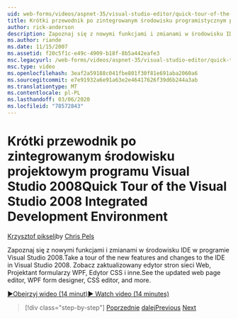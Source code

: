 ```yaml
---
uid: web-forms/videos/aspnet-35/visual-studio-editor/quick-tour-of-the-visual-studio-2008-integrated-development-environment
title: Krótki przewodnik po zintegrowanym środowisku programistycznym programu Visual Studio 2008 | Microsoft Docs
author: rick-anderson
description: Zapoznaj się z nowymi funkcjami i zmianami w środowisku IDE w programie Visual Studio 2008. Zobacz zaktualizowany edytor stron sieci Web, Projektant formularzy WPF, Edytor CSS i inne.
ms.author: riande
ms.date: 11/15/2007
ms.assetid: f20c5f1c-e49c-4909-b18f-8b5a442eafe3
msc.legacyurl: /web-forms/videos/aspnet-35/visual-studio-editor/quick-tour-of-the-visual-studio-2008-integrated-development-environment
msc.type: video
ms.openlocfilehash: 3eaf2a59188c041fbe801f30f81e691aba2060a6
ms.sourcegitcommit: e7e91932a6e91a63e2e46417626f39d6b244a3ab
ms.translationtype: MT
ms.contentlocale: pl-PL
ms.lasthandoff: 03/06/2020
ms.locfileid: "78572843"
---
```

# <a name="quick-tour-of-the-visual-studio-2008-integrated-development-environment"></a><span data-ttu-id="2768e-104">Krótki przewodnik po zintegrowanym środowisku projektowym programu Visual Studio 2008</span><span class="sxs-lookup"><span data-stu-id="2768e-104">Quick Tour of the Visual Studio 2008 Integrated Development Environment</span></span>

<span data-ttu-id="2768e-105">[Krzysztof pikseli](https://twitter.com/chrispels)</span><span class="sxs-lookup"><span data-stu-id="2768e-105">by [Chris Pels](https://twitter.com/chrispels)</span></span>

<span data-ttu-id="2768e-106">Zapoznaj się z nowymi funkcjami i zmianami w środowisku IDE w programie Visual Studio 2008.</span><span class="sxs-lookup"><span data-stu-id="2768e-106">Take a tour of the new features and changes to the IDE in Visual Studio 2008.</span></span> <span data-ttu-id="2768e-107">Zobacz zaktualizowany edytor stron sieci Web, Projektant formularzy WPF, Edytor CSS i inne.</span><span class="sxs-lookup"><span data-stu-id="2768e-107">See the updated web page editor, WPF form designer, CSS editor, and more.</span></span>

[<span data-ttu-id="2768e-108">&#9654;Obejrzyj wideo (14 minut)</span><span class="sxs-lookup"><span data-stu-id="2768e-108">&#9654; Watch video (14 minutes)</span></span>](https://channel9.msdn.com/Blogs/ASP-NET-Site-Videos/quick-tour-of-the-visual-studio-2008-integrated-development-environment)

> [!div class="step-by-step"]
> <span data-ttu-id="2768e-109">[Poprzednie](intellisense-for-jscript-and-aspnet-ajax.md)
> [dalej](creating-and-modifying-a-css-file.md)</span><span class="sxs-lookup"><span data-stu-id="2768e-109">[Previous](intellisense-for-jscript-and-aspnet-ajax.md)
[Next](creating-and-modifying-a-css-file.md)</span></span>
